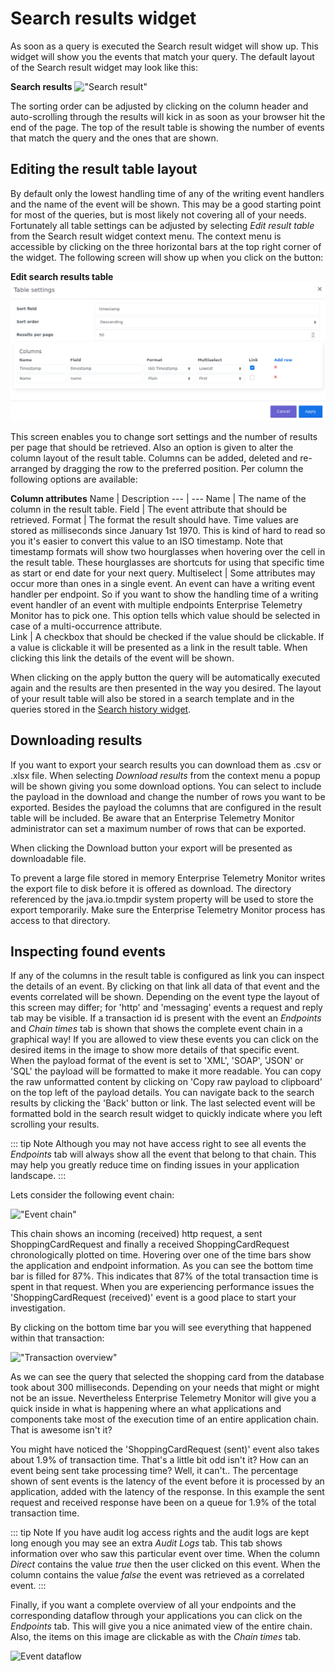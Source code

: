 # Search results widget
As soon as a query is executed the Search result widget will show up. This widget will show you the events that match your query. The default layout of the Search result widget may look like this:

**Search results**
!["Search result"](../assets/images/etm-search-results.png)

The sorting order can be adjusted by clicking on the column header and auto-scrolling through the results will kick in as soon as your browser hit the end of the page. The top of the result table is showing the number of events that match the query and the ones that are shown. 

## Editing the result table layout
By default only the lowest handling time of any of the writing event handlers and the name of the event will be shown. This may be a good starting point for most of the queries, but is most likely not covering all of your needs. Fortunately all table settings can be adjusted by selecting *Edit result table* from the Search result widget context menu. The context menu is accessible by clicking on the three horizontal bars at the top right corner of the widget. The following screen will show up when you click on the button:

**Edit search results table**
!["Edit search results table"](../assets/images/etm-edit-search-results-table.png)

This screen enables you to change sort settings and the number of results per page that should be retrieved. Also an option is given to alter the column layout of the result table. Columns can be added, deleted and re-arranged by dragging the row to the preferred position. Per column the following options are available:

**Column attributes**
Name | Description
--- | ---
Name | The name of the column in the result table.
Field | The event attribute that should be retrieved.
Format | The format the result should have. Time values are stored as milliseconds since January 1st 1970. This is kind of hard to read so you it's easier to convert this value to an ISO timestamp. Note that timestamp formats will show two hourglasses when hovering over the cell in the result table. These hourglasses are shortcuts for using that specific time as start or end date for your next query.
Multiselect | Some attributes may occur more than ones in a single event. An event can have a writing event handler per endpoint. So if you want to show the handling time of a writing event handler of an event with multiple endpoints Enterprise Telemetry Monitor has to pick one. This option tells which value should be selected in case of a multi-occurrence attribute.  
Link | A checkbox that should be checked if the value should be clickable. If a value is clickable it will be presented as a link in the result table. When clicking this link the details of the event will be shown.

When clicking on the apply button the query will be automatically executed again and the results are then presented in the way you desired. The layout of your result table will also be stored in a search template and in the queries stored in the [Search history widget](search-result-widget.md).

## Downloading results
If you want to export your search results you can download them as .csv or .xlsx file. When selecting *Download results* from the context menu a popup will be shown giving you some download options. You can select to include the payload in the download and change the number of rows you want to be exported. Besides the payload the columns that are configured in the result table will be included. Be aware that an Enterprise Telemetry Monitor administrator can set a maximum number of rows that can be exported. 

When clicking the Download button your export will be presented as downloadable file.

To prevent a large file stored in memory Enterprise Telemetry Monitor writes the export file to disk before it is offered as download. The directory referenced by the java.io.tmpdir system property will be used to store the export temporarily. Make sure the Enterprise Telemetry Monitor process has access to that directory.

## Inspecting found events
If any of the columns in the result table is configured as link you can inspect the details of an event. By clicking on that link all data of that event and the events correlated will be shown. Depending on the event type the layout of this screen may differ; for 'http' and 'messaging' events a request and reply tab may be visible. If a transaction id is present with the event an *Endpoints* and *Chain times* tab is shown that shows the complete event chain in a graphical way! If you are allowed to view these events you can click on the desired items in the image to show more details of that specific event. When the payload format of the event is set to 'XML', 'SOAP', 'JSON' or 'SQL' the payload will be formatted to make it more readable. You can copy the raw unformatted content by clicking on 'Copy raw payload to clipboard' on the top left of the payload details. You can navigate back to the search results by clicking the 'Back' button or link. The last selected event will be formatted bold in the search result widget to quickly indicate where you left scrolling your results.

::: tip Note
Although you may not have access right to see all events the *Endpoints* tab will always show all the event that belong to that chain. This may help you greatly reduce time on finding issues in your application landscape.
:::

Lets consider the following event chain:

!["Event chain"](../assets/images/etm-event-chain-times.png)

This chain shows an incoming (received) http request, a sent ShoppingCardRequest and finally a received ShoppingCardRequest chronologically plotted on time. Hovering over one of the time bars show the application and endpoint information. As you can see the bottom time bar is filled for 87%. This indicates that 87% of the total transaction time is spent in that request. When you are experiencing performance issues the 'ShoppingCardRequest (received)' event is a good place to start your investigation.

By clicking on the bottom time bar you will see everything that happened within that transaction:

!["Transaction overview"](../assets/images/etm-transaction-overview.png)
 
As we can see the query that selected the shopping card from the database took about 300 milliseconds. Depending on your needs that might or might not be an issue. Nevertheless Enterprise Telemetry Monitor will give you a quick inside in what is happening where an what applications and components take most of the execution time of an entire application chain. That is awesome isn't it?

You might have noticed the 'ShoppingCardRequest (sent)' event also takes about 1.9% of transaction time. That's a little bit odd isn't it? How can an event being sent take processing time? Well, it can't.. The percentage shown of sent events is the latency of the event before it is processed by an application, added with the latency of the response. In this example the sent request and received response have been on a queue for 1.9% of the total transaction time.

::: tip Note
If you have audit log access rights and the audit logs are kept long enough you may see an extra *Audit Logs* tab. This tab shows information over who saw this particular event over time. When the column *Direct* contains the value *true* then the user clicked on this event. When the column contains the value *false* the event was retrieved as a correlated event.
:::

Finally, if you want a complete overview of all your endpoints and the corresponding dataflow through your applications you can click on the *Endpoints* tab. This will give you a nice animated view of the entire chain. Also, the items on this image are clickable as with the *Chain times* tab.

![Event dataflow](../assets/images/etm-endpoints-overview.png)
